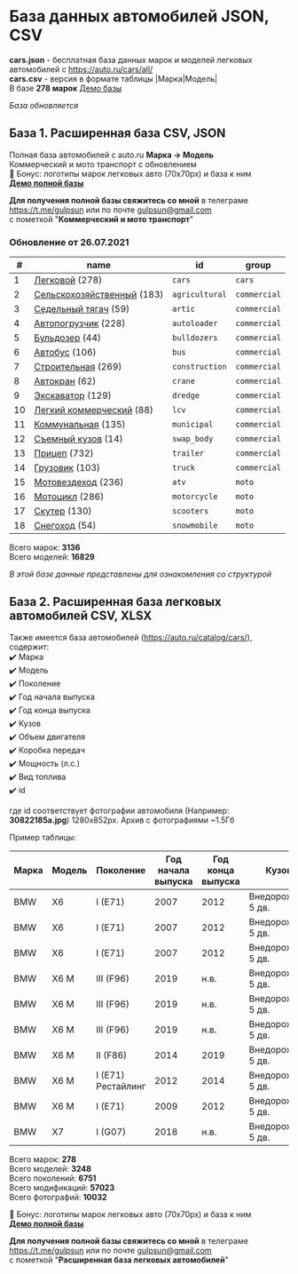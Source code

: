# База данных автомобилей JSON, CSV
**cars.json** - бесплатная база данных марок и моделей легковых автомобилей с https://auto.ru/cars/all/  
**cars.csv** - версия в формате таблицы |Марка|Модель|  
В базе **278 марок**
[Демо базы](https://blanzh.github.io/carsBase/)

_База обновляется_
## База 1. Расширенная база CSV, JSON
Полная база автомобилей с auto.ru **Марка -> Модель**  
Коммерческий и мото транспорт с обновлением   
🎁 Бонус: логотипы марок легковых авто (70x70px) и база к ним  
**[Демо полной базы](https://blanzh.github.io/carsBase/parserAutoRu-master.zip)**

**Для получения полной базы свяжитесь со мной** в телеграме https://t.me/gulpsun или по почте gulpsun@gmail.com  
с пометкой "**Коммерческий и мото транспорт**"

### Обновление от 26.07.2021
|#|name|id|group|
|---|---|---|---|
|1|[Легковой](https://auto.ru/cars/all/) (278)|`cars`|`cars`|
|2|[Сельскохозяйственный](https://auto.ru/agricultural/all/) (183)|`agricultural`|`commercial`|
|3|[Седельный тягач](https://auto.ru/artic/all/) (59)|`artic`|`commercial`|
|4|[Автопогрузчик](https://auto.ru/autoloader/all/) (228)|`autoloader`|`commercial`|
|5|[Бульдозер](https://auto.ru/bulldozers/all/) (44)|`bulldozers`|`commercial`|
|6|[Автобус](https://auto.ru/bus/all/) (106)|`bus`|`commercial`|
|7|[Строительная](https://auto.ru/construction/all/) (269)|`construction`|`commercial`|
|8|[Автокран](https://auto.ru/crane/all/) (62)|`crane`|`commercial`|
|9|[Экскаватор](https://auto.ru/dredge/all/) (129)|`dredge`|`commercial`|
|10|[Легкий коммерческий](https://auto.ru/lcv/all/) (88)|`lcv`|`commercial`|
|11|[Коммунальная](https://auto.ru/municipal/all/) (135)|`municipal`|`commercial`|
|12|[Съемный кузов](https://auto.ru/swap_body/all/) (14)|`swap_body`|`commercial`|
|13|[Прицеп](https://auto.ru/trailer/all/) (732)|`trailer`|`commercial`|
|14|[Грузовик](https://auto.ru/truck/all/) (103)|`truck`|`commercial`|
|15|[Мотовездеход](https://auto.ru/atv/all/) (236)|`atv`|`moto`|
|16|[Мотоцикл](https://auto.ru/motorcycle/all/) (286)|`motorcycle`|`moto`|
|17|[Скутер](https://auto.ru/scooters/all/) (130)|`scooters`|`moto`|
|18|[Снегоход](https://auto.ru/snowmobile/all/) (54)|`snowmobile`|`moto`|

Всего марок: **3136**  
Всего моделей: **16829**


_В этой базе данные представлены для ознакомления со структурой_

## База 2. Расширенная база легковых автомобилей CSV, XLSX
Также имеется база автомобилей (https://auto.ru/catalog/cars/), содержит:  
✔️ Марка  
✔️ Модель  
✔️ Поколение  
✔️ Год начала выпуска  
✔️ Год конца выпуска  
✔️ Кузов  
✔️ Объем двигателя  
✔️ Коробка передач  
✔️ Мощность (л.с.)  
✔️ Вид топлива  
✔️ id  

где id соответствует фотографии автомобиля (Например: **30822185a.jpg**) 1280x852px. Архив с фотографиями ~1.5Гб 

Пример таблицы:

|Марка|Модель|Поколение|Год начала выпуска|Год конца выпуска|Кузов|Объем двигателя|Коробка передач|Мощность (л.с.)|Топливо|id|
|---|---|---|---|---|---|---|---|---|---|---|
|BMW|X6|I (E71)|2007|2012|Внедорожник 5 дв.|3.0|автомат|235|дизель|4494d6f3f|
|BMW|X6|I (E71)|2007|2012|Внедорожник 5 дв.|3.0|автомат|286|дизель|4494d6f3f|
|BMW|X6|I (E71)|2007|2012|Внедорожник 5 дв.|4.4|автомат|407|гибрид|4494d6f3f|
|BMW|X6 M|III (F96)|2019|н.в.|Внедорожник 5 дв.|4.4|автомат|600|бензин|a92ec93a6|
|BMW|X6 M|III (F96)|2019|н.в.|Внедорожник 5 дв.|4.4|автомат|625|бензин|a92ec93a6|
|BMW|X6 M|III (F96)|2019|н.в.|Внедорожник 5 дв.|4.4|автомат|625|бензин|a92ec93a6|
|BMW|X6 M|II (F86)|2014|2019|Внедорожник 5 дв.|4.4|автомат|575|бензин|95cbb82c0|
|BMW|X6 M|I (E71) Рестайлинг|2012|2014|Внедорожник 5 дв.|4.4|автомат|555|бензин|19d9f2ed1|
|BMW|X6 M|I (E71)|2009|2012|Внедорожник 5 дв.|4.4|автомат|555|бензин|d92723c42|
|BMW|X7|I (G07)|2018|н.в.|Внедорожник 5 дв.|3.0|автомат|249|дизель|5a03f39ac|

Всего марок: **278**  
Всего моделей: **3248**  
Всего поколений: **6751**  
Всего модификаций: **57023**  
Всего фотографий: **10032**

🎁 Бонус: логотипы марок легковых авто (70x70px) и база к ним  
**[Демо полной базы](https://blanzh.github.io/carsBase/parserAutoRu2-master.zip)**

**Для получения полной базы свяжитесь со мной** в телеграме https://t.me/gulpsun или по почте gulpsun@gmail.com  
с пометкой "**Расширенная база легковых автомобилей**"
